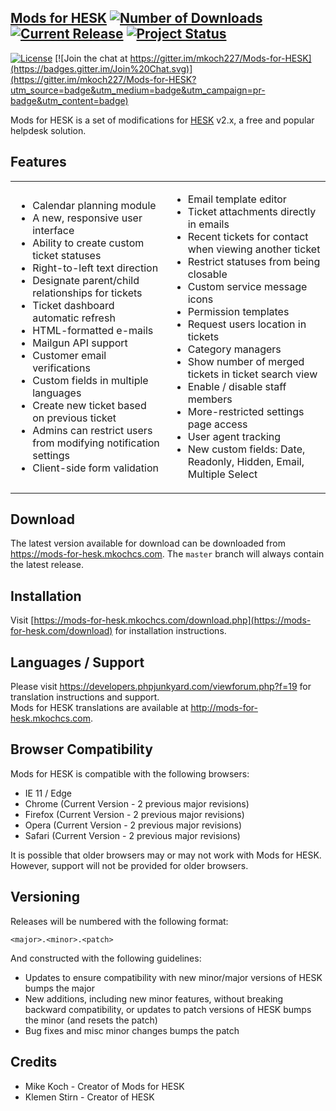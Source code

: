 ## [Mods for HESK](https://mods-for-hesk.com)  [![Number of Downloads](https://img.shields.io/github/downloads/mkoch227/Mods-for-HESK/latest/total.svg)](https://www.github.com/mkoch227/Mods-for-HESK/releases) [![Current Release](https://img.shields.io/github/release/mkoch227/Mods-for-HESK.svg)](https://www.github.com/mkoch227/Mods-for-HESK/releases) [![Project Status](https://img.shields.io/badge/status-maintained-brightgreen.svg)](https://www.github.com/mkoch227/Mods-for-HESK)
[![License](https://img.shields.io/badge/license-MIT-blue.svg)](https://github.com/mkoch227/Mods-for-HESK/blob/master/LICENSE)
[![Join the chat at https://gitter.im/mkoch227/Mods-for-HESK](https://badges.gitter.im/Join%20Chat.svg)](https://gitter.im/mkoch227/Mods-for-HESK?utm_source=badge&utm_medium=badge&utm_campaign=pr-badge&utm_content=badge) 

Mods for HESK is a set of modifications for [HESK](https://www.hesk.com) v2.x, a free and popular helpdesk solution.

## Features
<table>
    <tr>
        <td>
            <ul>
                <li>Calendar planning module</li>
                <li>A new, responsive user interface</li>
                <li>Ability to create custom ticket statuses</li>
                <li>Right-to-left text direction</li>
                <li>Designate parent/child relationships for tickets</li>
                <li>Ticket dashboard automatic refresh</li>
                <li>HTML-formatted e-mails</li>
                <li>Mailgun API support</li>
                <li>Customer email verifications</li>
                <li>Custom fields in multiple languages</li>
                <li>Create new ticket based on previous ticket</li>
                <li>Admins can restrict users from modifying notification settings</li>
                <li>Client-side form validation</li>
            </ul>
        </td>
        <td>
            <ul>
                <li>Email template editor</li>
                <li>Ticket attachments directly in emails</li>
                <li>Recent tickets for contact when viewing another ticket</li>
                <li>Restrict statuses from being closable</li>
                <li>Custom service message icons</li>
                <li>Permission templates</li>
                <li>Request users location in tickets</li>
                <li>Category managers</li>
                <li>Show number of merged tickets in ticket search view</li>
                <li>Enable / disable staff members</li>
                <li>More-restricted settings page access</li>
                <li>User agent tracking</li>
                <li>New custom fields: Date, Readonly, Hidden, Email, Multiple Select</li>
            </ul>
        </td>
    </tr>
</table>

## Download
The latest version available for download can be downloaded from https://mods-for-hesk.mkochcs.com. 
The `master` branch will always contain the latest release.

## Installation
Visit [https://mods-for-hesk.mkochcs.com/download.php](https://mods-for-hesk.com/download) for installation instructions.

## Languages / Support
Please visit https://developers.phpjunkyard.com/viewforum.php?f=19 for translation instructions and support.  
Mods for HESK translations are available at http://mods-for-hesk.mkochcs.com.

## Browser Compatibility
Mods for HESK is compatible with the following browsers:

- IE 11 / Edge
- Chrome (Current Version - 2 previous major revisions)
- Firefox (Current Version - 2 previous major revisions)
- Opera (Current Version - 2 previous major revisions)
- Safari (Current Version - 2 previous major revisions)

It is possible that older browsers may or may not work with Mods for HESK.
 However, support will not be provided for older browsers.

## Versioning
Releases will be numbered with the following format:

`<major>.<minor>.<patch>`

And constructed with the following guidelines:
 - Updates to ensure compatibility with new minor/major versions of HESK bumps the major
 - New additions, including new minor features, without breaking backward compatibility, or updates to patch versions of HESK bumps the minor (and resets the patch)
 - Bug fixes and misc minor changes bumps the patch

## Credits
 - Mike Koch - Creator of Mods for HESK
 - Klemen Stirn - Creator of HESK
